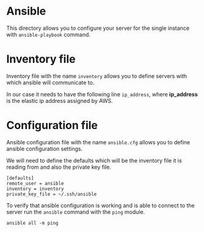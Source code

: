 # Ansible
This directory allows you to configure your server for the single instance with `ansible-playbook` command.

# Inventory file
Inventory file with the name `inventory` allows you to define servers with which ansible will communicate to.

In our case it needs to have the following line `ip_address`, where **ip_address** is the elastic ip address assigned by AWS.

# Configuration file
Ansible configuration file with the name `ansible.cfg` allows you to define ansible configuration settings.

We will need to define the defaults which will be the inventory file it is reading from and also the private key file.

```
[defaults]
remote_user = ansible
inventory = inventory
private_key_file = ~/.ssh/ansible
```

To verify that ansible configuration is working and is able to connect to the server run the `ansible` command with the `ping` module. 

```
ansible all -m ping
```